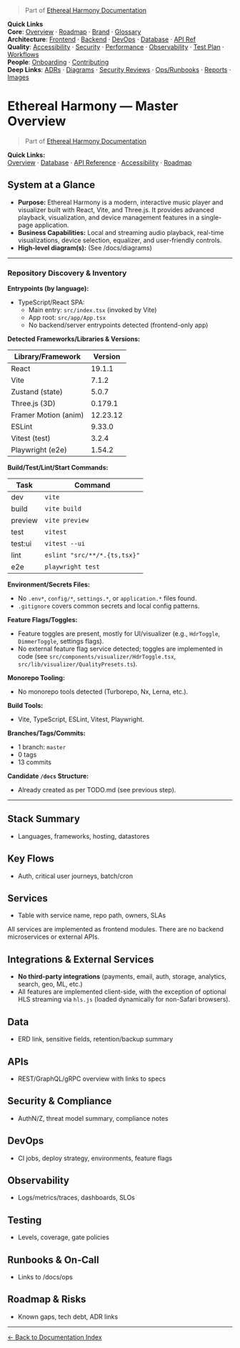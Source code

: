 > Part of [Ethereal Harmony Documentation](./README.md)

**Quick Links**  
**Core**: [Overview](./MASTER_OVERVIEW.md) · [Roadmap](./ROADMAP.md) · [Brand](./BRAND_GUIDELINES.md) · [Glossary](./GLOSSARY.md)  
**Architecture**: [Frontend](./FRONTEND.md) · [Backend](./BACKEND.md) · [DevOps](./DEVOPS.md) · [Database](./DATABASE.md) · [API Ref](./API_REFERENCE.md)  
**Quality**: [Accessibility](./ACCESSIBILITY.md) · [Security](./SECURITY.md) · [Performance](./PERFORMANCE.md) · [Observability](./OBSERVABILITY.md) · [Test Plan](./TEST_PLAN.md) · [Workflows](./WORKFLOWS.md)  
**People**: [Onboarding](./ONBOARDING.md) · [Contributing](./CONTRIBUTING.md)  
**Deep Links**: [ADRs](./ADR) · [Diagrams](./diagrams) · [Security Reviews](./security) · [Ops/Runbooks](./ops) · [Reports](./reports) · [Images](./images/ui-overview.png)

# Ethereal Harmony — Master Overview

> Part of [Ethereal Harmony Documentation](./README.md)

**Quick Links:**  
[Overview](./MASTER_OVERVIEW.md) · [Database](./DATABASE.md) · [API Reference](./API_REFERENCE.md) · [Accessibility](./ACCESSIBILITY.md) · [Roadmap](./ROADMAP.md)

## System at a Glance

- **Purpose:** Ethereal Harmony is a modern, interactive music player and visualizer built with React, Vite, and Three.js. It provides advanced playback, visualization, and device management features in a single-page application.
- **Business Capabilities:** Local and streaming audio playback, real-time visualizations, device selection, equalizer, and user-friendly controls.
- **High‑level diagram(s):** (See /docs/diagrams)

---

### Repository Discovery & Inventory

**Entrypoints (by language):**

- TypeScript/React SPA:
  - Main entry: `src/index.tsx` (invoked by Vite)
  - App root: `src/app/App.tsx`
  - No backend/server entrypoints detected (frontend-only app)

**Detected Frameworks/Libraries & Versions:**

| Library/Framework      | Version      |
|------------------------|-------------|
| React                  | 19.1.1      |
| Vite                   | 7.1.2       |
| Zustand (state)        | 5.0.7       |
| Three.js (3D)          | 0.179.1     |
| Framer Motion (anim)   | 12.23.12    |
| ESLint                 | 9.33.0      |
| Vitest (test)          | 3.2.4       |
| Playwright (e2e)       | 1.54.2      |

**Build/Test/Lint/Start Commands:**

| Task   | Command                                 |
|--------|-----------------------------------------|
| dev    | `vite`                                  |
| build  | `vite build`                            |
| preview| `vite preview`                          |
| test   | `vitest`                                |
| test:ui| `vitest --ui`                           |
| lint   | `eslint "src/**/*.{ts,tsx}"`            |
| e2e    | `playwright test`                       |

**Environment/Secrets Files:**

- No `.env*`, `config/*`, `settings.*`, or `application.*` files found.
- `.gitignore` covers common secrets and local config patterns.

**Feature Flags/Toggles:**

- Feature toggles are present, mostly for UI/visualizer (e.g., `HdrToggle`, `DimmerToggle`, settings flags).
- No external feature flag service detected; toggles are implemented in code (see `src/components/visualizer/HdrToggle.tsx`, `src/lib/visualizer/QualityPresets.ts`).

**Monorepo Tooling:**

- No monorepo tools detected (Turborepo, Nx, Lerna, etc.).

**Build Tools:**

- Vite, TypeScript, ESLint, Vitest, Playwright.

**Branches/Tags/Commits:**

- 1 branch: `master`
- 0 tags
- 13 commits

**Candidate `/docs` Structure:**

- Already created as per TODO.md (see previous step).

---

## Stack Summary

- Languages, frameworks, hosting, datastores

## Key Flows

- Auth, critical user journeys, batch/cron

## Services

- Table with service name, repo path, owners, SLAs

All services are implemented as frontend modules. There are no backend microservices or external APIs.

## Integrations & External Services

- **No third-party integrations** (payments, email, auth, storage, analytics, search, geo, ML, etc.)
- All features are implemented client-side, with the exception of optional HLS streaming via `hls.js` (loaded dynamically for non-Safari browsers).

## Data

- ERD link, sensitive fields, retention/backup summary

## APIs

- REST/GraphQL/gRPC overview with links to specs

## Security & Compliance

- AuthN/Z, threat model summary, compliance notes

## DevOps

- CI jobs, deploy strategy, environments, feature flags

## Observability

- Logs/metrics/traces, dashboards, SLOs

## Testing

- Levels, coverage, gate policies

## Runbooks & On‑Call

- Links to /docs/ops

## Roadmap & Risks

- Known gaps, tech debt, ADR links


---

[← Back to Documentation Index](./README.md)
